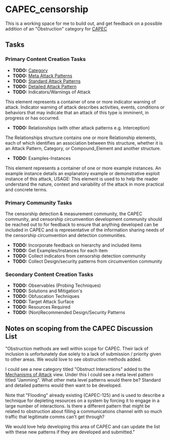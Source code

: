 # CAPEC_censorship

This is a working space for me to build out, and get feedback on a possible addition of an "Obstruction" category for [CAPEC](http://capec.mitre.org/index.html)


## Tasks

### Primary Content Creation Tasks

* **TODO:** [Category](http://capec.mitre.org/about/glossary.html#Category)
* **TODO:** [Meta Attack Patterns](http://capec.mitre.org/about/glossary.html#Meta_Attack_Pattern)
* **TODO:** [Standard Attack Patterns](http://capec.mitre.org/about/glossary.html#Standard_Attack_Pattern)
* **TODO:** [Detailed Attack Pattern](http://capec.mitre.org/about/glossary.html#Detailed_Attack_Pattern)
* **TODO:** Indicators/Warnings of Attack

This element represents a container of one or more indicator warning of attack. Indicator warning of attack describes activities, events, conditions or behaviors that may indicate that an attack of this type is imminent, in progress or has occurred.

* **TODO:** Relationships (with other attack patterns e.g. Interception)

The Relationships structure contains one or more Relationship elements, each of which identifies an association between this structure, whether it is an Attack Pattern, Category, or Compound_Element and another structure.

* **TODO:** Examples-Instances

This element represents a container of one or more example instances. An example instance details an explanatory example or demonstrative exploit instance of this attack, USAGE: This element is used to to help the reader understand the nature, context and variability of the attack in more practical and concrete terms.

### Primary Community Tasks

The censorship detection & measurement community, the CAPEC community, and censorship circumvention development community should be reached out to for feedback to ensure that anything developed can be included in CAPEC and is representative of the information sharing needs of the censorship circumvention and detection communities.

* **TODO:** Incorporate feedback on hierarchy and included items
* **TODO:** Get Examples/Instances for each item
* **TODO:** Collect indicators from censorship detection community
* **TODO:** Collect Design/security patterns from circumvention community

### Secondary Content Creation Tasks

* **TODO:** Observables (Probing Techniques)
* **TODO:** Solutions and Mitigation's
* **TODO:** Obfuscation Techniques
* **TODO:** Target Attack Surface
* **TODO:** Resources Required
* **TODO:** (Non)Recommended Design/Security Patterns







## Notes on scoping from the CAPEC Discussion List

"Obstruction methods are well within scope for CAPEC. Their lack of inclusion is unfortunately due solely to a lack of submission / priority given to other areas. We would love to see obstruction methods added.

I could see a new category titled "Obstruct Interactions"   added to the [Mechanisms of Attack](http://capec.mitre.org/data/definitions/1000.html) view. Under this I could see a meta level pattern titled "Jamming".  What other meta level patterns would there be? Standard and detailed patterns would then want to be developed.

Note that "Flooding" already existing (CAPEC-125) and is used to describe a technique for depleting resources on a system by forcing it to engage in a large number of interactions. Is there a different pattern that might be related to obstruction about filling a communications channel with so much traffic that legitimate comms can't get through?

We would love help developing this area of CAPEC and can update the list with these new patterns if they are developed and submitted."
